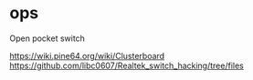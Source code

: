 # ops
Open pocket switch

https://wiki.pine64.org/wiki/Clusterboard
https://github.com/libc0607/Realtek_switch_hacking/tree/files